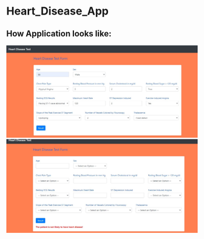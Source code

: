 # Heart_Disease_App

## How Application looks like:
<img src="pictures/heart1.JPG" width=700>
<img src="pictures/heart2.JPG" width=700>
